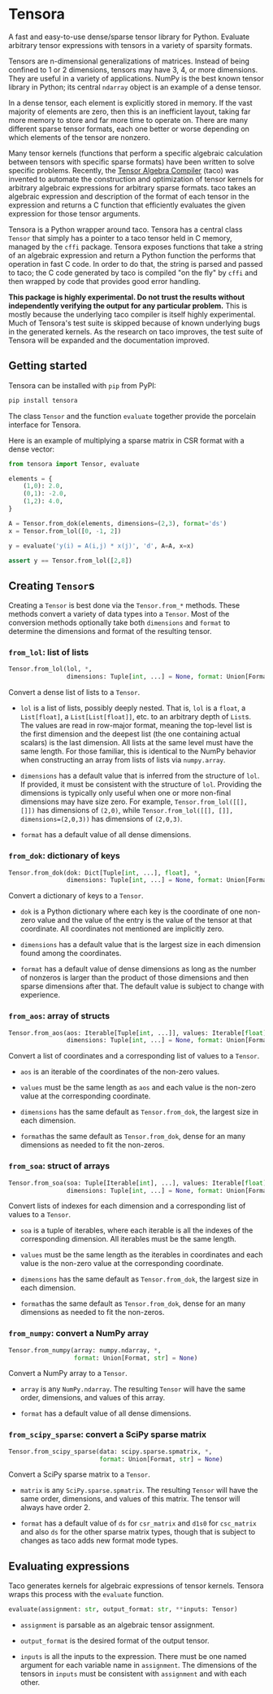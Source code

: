 # Tensora

A fast and easy-to-use dense/sparse tensor library for Python. Evaluate arbitrary tensor expressions with tensors in a variety of sparsity formats.

Tensors are n-dimensional generalizations of matrices. Instead of being confined to 1 or 2 dimensions, tensors may have 3, 4, or more dimensions. They are useful in a variety of applications. NumPy is the best known tensor library in Python; its central `ndarray` object is an example of a dense tensor. 

In a dense tensor, each element is explicitly stored in memory. If the vast majority of elements are zero, then this is an inefficient layout, taking far more memory to store and far more time to operate on. There are many different sparse tensor formats, each one better or worse depending on which elements of the tensor are nonzero.

Many tensor kernels (functions that perform a specific algebraic calculation between tensors with specific sparse formats) have been written to solve specific problems. Recently, the [Tensor Algebra Compiler](http://tensor-compiler.org/) (taco) was invented to automate the construction and optimization of tensor kernels for arbitrary algebraic expressions for arbitrary sparse formats. taco takes an algebraic expression and description of the format of each tensor in the expression and returns a C function that efficiently evaluates the given expression for those tensor arguments.

Tensora is a Python wrapper around taco. Tensora has a central class `Tensor` that simply has a pointer to a taco tensor held in C memory, managed by the `cffi` package. Tensora exposes functions that take a string of an algebraic expression and return a Python function the performs that operation in fast C code. In order to do that, the string is parsed and passed to taco; the C code generated by taco is compiled "on the fly" by `cffi` and then wrapped by code that provides good error handling.

**This package is highly experimental. Do not trust the results without independently verifying the output for any particular problem.** This is mostly because the underlying taco compiler is itself highly experimental. Much of Tensora's test suite is skipped because of known underlying bugs in the generated kernels. As the research on taco improves, the test suite of Tensora will be expanded and the documentation improved.


## Getting started

Tensora can be installed with `pip` from PyPI:
 
```bash
pip install tensora
```

The class `Tensor` and the function `evaluate` together provide the porcelain interface for Tensora.

Here is an example of multiplying a sparse matrix in CSR format with a dense vector:

```python
from tensora import Tensor, evaluate

elements = {
    (1,0): 2.0,
    (0,1): -2.0,
    (1,2): 4.0, 
}

A = Tensor.from_dok(elements, dimensions=(2,3), format='ds')
x = Tensor.from_lol([0, -1, 2])

y = evaluate('y(i) = A(i,j) * x(j)', 'd', A=A, x=x)

assert y == Tensor.from_lol([2,8])
``` 


## Creating `Tensor`s

Creating a `Tensor` is best done via the `Tensor.from_*` methods. These methods convert a variety of data types into a `Tensor`. Most of the conversion methods optionally take both `dimensions` and `format` to determine the dimensions and format of the resulting tensor. 

### `from_lol`: list of lists

```python
Tensor.from_lol(lol, *, 
                dimensions: Tuple[int, ...] = None, format: Union[Format, str] = None)
```

Convert a dense list of lists to a `Tensor`.

* `lol` is a list of lists, possibly deeply nested. That is, `lol` is a `float`, a `List[float]`, a `List[List[float]]`, etc. to an arbitrary depth of `List`s. The values are read in row-major format, meaning the top-level list is the first dimension and the deepest list (the one containing actual scalars) is the last dimension. All lists at the same level must have the same length. For those familiar, this is identical to the NumPy behavior when constructing an array from lists of lists via `numpy.array`.

* `dimensions` has a default value that is inferred from the structure of `lol`. If provided, it must be consistent with the structure of `lol`. Providing the dimensions is typically only useful when one or more non-final dimensions may have size zero. For example, `Tensor.from_lol([[], []])` has dimensions of `(2,0)`, while `Tensor.from_lol([[], []], dimensions=(2,0,3))` has dimensions of `(2,0,3)`.

* `format` has a default value of all dense dimensions.

### `from_dok`: dictionary of keys

```python
Tensor.from_dok(dok: Dict[Tuple[int, ...], float], *, 
                dimensions: Tuple[int, ...] = None, format: Union[Format, str] = None)
```

Convert a dictionary of keys to a `Tensor`.

* `dok` is a Python dictionary where each key is the coordinate of one non-zero value and the value of the entry is the value of the tensor at that coordinate. All coordinates not mentioned are implicitly zero.

* `dimensions` has a default value that is the largest size in each dimension found among the coordinates.

* `format` has a default value of dense dimensions as long as the number of nonzeros is larger than the product of those dimensions and then sparse dimensions after that. The default value is subject to change with experience.

### `from_aos`: array of structs

```python
Tensor.from_aos(aos: Iterable[Tuple[int, ...]], values: Iterable[float], *, 
                dimensions: Tuple[int, ...] = None, format: Union[Format, str] = None)
```

Convert a list of coordinates and a corresponding list of values to a `Tensor`.

* `aos` is an iterable of the coordinates of the non-zero values.

* `values` must be the same length as `aos` and each value is the non-zero value at the corresponding coordinate.

* `dimensions` has the same default as `Tensor.from_dok`, the largest size in each dimension.

* `format`has the same default as `Tensor.from_dok`, dense for an many dimensions as needed to fit the non-zeros.

### `from_soa`: struct of arrays

```python
Tensor.from_soa(soa: Tuple[Iterable[int], ...], values: Iterable[float], *, 
                dimensions: Tuple[int, ...] = None, format: Union[Format, str] = None)
```

Convert lists of indexes for each dimension and a corresponding list of values to a `Tensor`.

* `soa` is a tuple of iterables, where each iterable is all the indexes of the corresponding dimension. All iterables must be the same length.

* `values` must be the same length as the iterables in coordinates and each value is the non-zero value at the corresponding coordinate.

* `dimensions` has the same default as `Tensor.from_dok`, the largest size in each dimension.

* `format`has the same default as `Tensor.from_dok`, dense for an many dimensions as needed to fit the non-zeros.

### `from_numpy`: convert a NumPy array

```python
Tensor.from_numpy(array: numpy.ndarray, *, 
                  format: Union[Format, str] = None)
```

Convert a NumPy array to a `Tensor`.

* `array` is any `NumPy.ndarray`. The resulting `Tensor` will have the same order, dimensions, and values of this array. 

* `format` has a default value of all dense dimensions.

### `from_scipy_sparse`: convert a SciPy sparse matrix

```python
Tensor.from_scipy_sparse(data: scipy.sparse.spmatrix, *, 
                         format: Union[Format, str] = None)
```

Convert a SciPy sparse matrix to a `Tensor`.

* `matrix` is any `SciPy.sparse.spmatrix`. The resulting `Tensor` will have the same order, dimensions, and values of this matrix. The tensor will always have order 2.

* `format` has a default value of `ds` for `csr_matrix` and `d1s0` for `csc_matrix` and also `ds` for the other sparse matrix types, though that is subject to changes as taco adds new format mode types.


## Evaluating expressions

Taco generates kernels for algebraic expressions of tensor kernels. Tensora wraps this process with the `evaluate` function.

```python
evaluate(assignment: str, output_format: str, **inputs: Tensor)
``` 

* `assignment` is parsable as an algebraic tensor assignment.

* `output_format` is the desired format of the output tensor.

* `inputs` is all the inputs to the expression. There must be one named argument for each variable name in `assignment`. The dimensions of the tensors in `inputs` must be consistent with `assignment` and with each other.